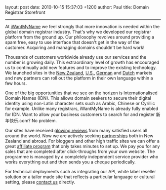 layout: post
date: 2010-10-15 15:37:03 +1200
author: Paul
title: Domain Registrar Storefront



----

At [iWantMyName](https://iwantmyname.co.nz/) we feel strongly that more innovation is needed within the global domain registrar industry. That's why we developed our registrar platform from the ground up. Our philosophy revolves around providing a spam free, easy to use interface that doesn't get in the way of the customer. Acquiring and managing domains shouldn't be hard work!

Thousands of customers worldwide already use our services and the number is growing daily. This extraordinary level of growth has encouraged us to continually add new features and to improve the existing technology. We launched sites in the [New Zealand](https://iwantmyname.co.nz/), [U.S.](https://iwantmyname.com/), [German](http://meinname.de/) and [Dutch](http://benikvrij.nl/) markets and new partners can roll out the platform in their own language within a few hours. 

One of the big opportunities that we see on the horizon is Internationalised Domain Names (IDN). This allows domain seekers to secure their digital identity using non-Latin character sets such as Arabic, Chinese or Cyrillic for example. Unlike many registrars, iWantMyName is already fully enabled for IDN. Want to allow your business customers to search for and register 新年快乐.com? No problem.

Our sites have received [glowing reviews](https://iwantmyname.com/about) from many satisfied users all around the world. Now we are actively seeking [partnerships](https://iwantmyname.com/partner) both in New Zealand and abroad. For bloggers and other high traffic sites we can offer a great [affiliate program](https://iwantmyname.com/affiliate) that only takes minutes to set up. We pay you for any sales that are completed after click-throughs from your own website. The programme is managed by a completely independent service provider who works everything out and then sends you a cheque periodically.

For technical deployments such as integrating our API, white label reseller solution or a tailor made site that reflects a particular language or cultural setting, please [contact us](https://iwantmyname.com/support) directly.
